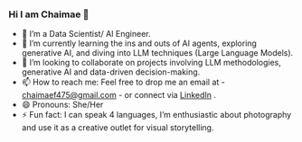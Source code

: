 ### Hi I am Chaimae 👋
- 🔭 I’m a Data Scientist/ AI Engineer.
- 🌱 I’m currently learning the ins and outs of AI agents, exploring generative AI, and diving into LLM techniques (Large Language Models).
- 👯 I’m looking to collaborate on projects involving LLM methodologies, generative AI and data-driven decision-making.
- 📫 How to reach me: Feel free to drop me an email at
        -  chaimaef475@gmail.com
        -  or connect via [LinkedIn](https://www.linkedin.com/in/chaimae-elfathi/) .
- 😄 Pronouns: She/Her
- ⚡ Fun fact: I can speak 4 languages, I’m enthusiastic about photography and use it as a creative outlet for visual storytelling.
<!--
**chamafthi/chamafthi** is a ✨ _special_ ✨ repository because its `README.md` (this file) appears on your GitHub profile.

Here are some ideas to get you started:


-->
